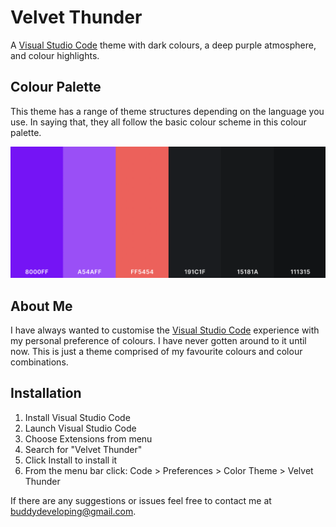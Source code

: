 # Velvet Thunder

A [Visual Studio Code](https://code.visualstudio.com/) theme with dark colours, a deep purple atmosphere, and colour highlights.

## Colour Palette

This theme has a range of theme structures depending on the language you use. In saying that, they all follow the basic colour scheme in this colour palette.

![Colour Palette](./colours.png "Scheme")

## About Me

I have always wanted to customise the [Visual Studio Code](https://code.visualstudio.com/) experience with my personal preference of colours. I have never gotten around to it until now. This is just a theme comprised of my favourite colours and colour combinations.

## Installation

1. Install Visual Studio Code
2. Launch Visual Studio Code
3. Choose Extensions from menu
4. Search for "Velvet Thunder"
5. Click Install to install it
6. From the menu bar click: Code > Preferences > Color Theme > Velvet Thunder

If there are any suggestions or issues feel free to contact me at buddydeveloping@gmail.com.
